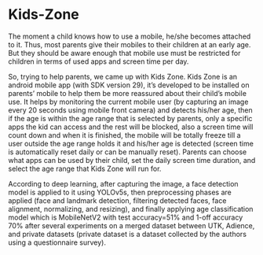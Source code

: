 # Kids-Zone

The moment a child knows how to use a mobile, he/she becomes attached to it. Thus, most parents give their mobiles to their children at an early age. But they should be aware enough that mobile use must be restricted for children in terms of used apps and screen time per day. 

So, trying to help parents, we came up with Kids Zone. Kids Zone is an android mobile app (with SDK version 29), it’s developed to be installed on parents’ mobile to help them be more reassured about their child’s mobile use. It helps by monitoring the current mobile user (by capturing an image every 20 seconds using mobile front camera) and detects his/her age, then if the age is within the age range that is selected by parents, only a specific apps the kid can access and the rest will be blocked, also a screen time will count down and when it is finished, the mobile will be totally freeze till a user outside the age range holds it and his/her age is detected (screen time is automatically reset daily or can be manually reset). Parents can choose what apps can be used by their child, set the daily screen time duration, and select the age range that Kids Zone will run for. 

According to deep learning, after capturing the image, a face detection model is applied to it using YOLOv5s, then preprocessing phases are applied (face and landmark detection, filtering detected faces, face alignment, normalizing, and resizing), and finally applying age classification model which is MobileNetV2 with test accuracy=51% and 1-off accuracy 70% after several experiments on a merged dataset between UTK, Adience, and private datasets (private dataset is a dataset collected by the authors using a questionnaire survey).
